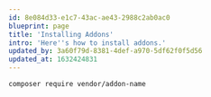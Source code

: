 ```yaml
---
id: 8e084d33-e1c7-43ac-ae43-2988c2ab0ac0
blueprint: page
title: 'Installing Addons'
intro: 'Here''s how to install addons.'
updated_by: 3a60f79d-8381-4def-a970-5df62f0f5d56
updated_at: 1632424831
---
```

``` bash
composer require vendor/addon-name
```